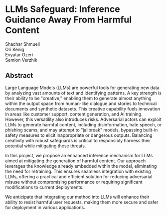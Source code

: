 # LLMs Safeguard: Inference Guidance Away From Harmful Content
Shachar Shmueli  
Ori Kenig  
Evyatar Ozeri  
Semion Verzhik  

## Abstract
Large Language Models (LLMs) are powerful tools for generating new data by analyzing vast amounts of text and identifying patterns. A key strength is their ability to be "creative," enabling them to generate almost anything within the output space from human-like dialogue and stories to technical documents and synthetic datasets. This creative capability fuels innovation in areas like customer support, content generation, and AI training. However, this versatility also introduces risks. Adversarial actors can exploit LLMs to generate harmful content, including disinformation, hate speech, or phishing scams, and may attempt to "jailbreak" models, bypassing built-in safety measures to elicit inappropriate or dangerous outputs. Balancing creativity with robust safeguards is critical to responsibly harness their potential while mitigating these threats.

In this project, we propose an enhanced inference mechanism for LLMs aimed at mitigating the generation of harmful content. Our approach leverages the knowledge already embedded within the model, eliminating the need for retraining. This ensures seamless integration with existing LLMs, offering a practical and efficient solution for reducing adversarial misuse without compromising performance or requiring significant modifications to current deployments.

We anticipate that integrating our method into LLMs will enhance their ability to resist harmful user requests, making them more secure and safer for deployment in various applications.


